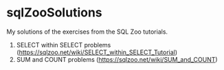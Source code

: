 # sqlZooSolutions
My solutions of the exercises from the SQL Zoo tutorials.

1. SELECT within SELECT problems (https://sqlzoo.net/wiki/SELECT_within_SELECT_Tutorial)
2. SUM and COUNT problems (https://sqlzoo.net/wiki/SUM_and_COUNT)
